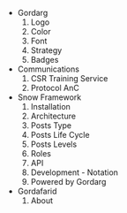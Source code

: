 [//]: # (use dash and space for directory -> -)
[//]: # (use four spaces and a number following by a dot for file ->     1.)

- Gordarg
    1. Logo
    1. Color
    1. Font
    1. Strategy
    1. Badges
- Communications
    1. CSR Training Service
    1. Protocol AnC
- Snow Framework
    1. Installation
    1. Architecture
    1. Posts Type
    1. Posts Life Cycle
    1. Posts Levels
    1. Roles
    1. API
    1. Development - Notation
    1. Powered by Gordarg
- Gordafarid
    1. About






